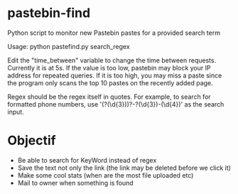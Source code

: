 pastebin-find
=============

Python script to monitor new Pastebin pastes for a provided search term

Usage: python pastefind.py search_regex

Edit the "time_between" variable to change the time between requests. Currently it is at 5s. If the value is too low, pastebin may block your IP address for repeated queries. If it is too high, you may miss a paste since the program only scans the top 10 pastes on the recently added page.

Regex should be the regex itself in quotes. For example, to search for formatted phone numbers, use '\(?(\d{3})\)?-?(\d{3})-(\d{4})' as the search input.

Objectif
========

+ Be able to search for KeyWord instead of regex
+ Save the text not only the link (the link may be deleted before we click it)
+ Make some cool stats (when are the most file uploaded etc)
+ Mail to owner when something is found
